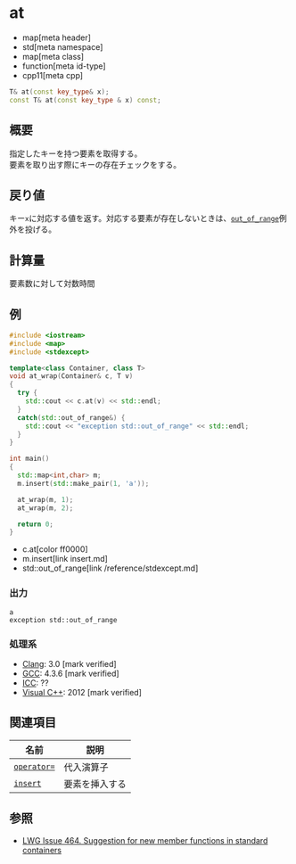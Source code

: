 # at
* map[meta header]
* std[meta namespace]
* map[meta class]
* function[meta id-type]
* cpp11[meta cpp]

```cpp
T& at(const key_type& x);
const T& at(const key_type & x) const;
```

## 概要
指定したキーを持つ要素を取得する。  
要素を取り出す際にキーの存在チェックをする。


## 戻り値
キー`x`に対応する値を返す。対応する要素が存在しないときは、[`out_of_range`](/reference/stdexcept.md)例外を投げる。


## 計算量
要素数に対して対数時間


## 例
```cpp example
#include <iostream>
#include <map>
#include <stdexcept>

template<class Container, class T>
void at_wrap(Container& c, T v)
{
  try {
    std::cout << c.at(v) << std::endl;
  }
  catch(std::out_of_range&) {
    std::cout << "exception std::out_of_range" << std::endl;
  }
}

int main()
{
  std::map<int,char> m;
  m.insert(std::make_pair(1, 'a'));

  at_wrap(m, 1);
  at_wrap(m, 2);

  return 0;
}
```
* c.at[color ff0000]
* m.insert[link insert.md]
* std::out_of_range[link /reference/stdexcept.md]

### 出力
```
a
exception std::out_of_range
```

### 処理系
- [Clang](/implementation.md#clang): 3.0 [mark verified]
- [GCC](/implementation.md#gcc): 4.3.6 [mark verified]
- [ICC](/implementation.md#icc): ??
- [Visual C++](/implementation.md#visual_cpp): 2012 [mark verified]


## 関連項目

| 名前 | 説明 |
|------------------------------------------------|-----------------------|
| [`operator=`](op_assign.md) | 代入演算子 |
| [`insert`](insert.md) | 要素を挿入する |


## 参照
- [LWG Issue 464. Suggestion for new member functions in standard containers](http://www.open-std.org/jtc1/sc22/wg21/docs/lwg-defects.html#464)

